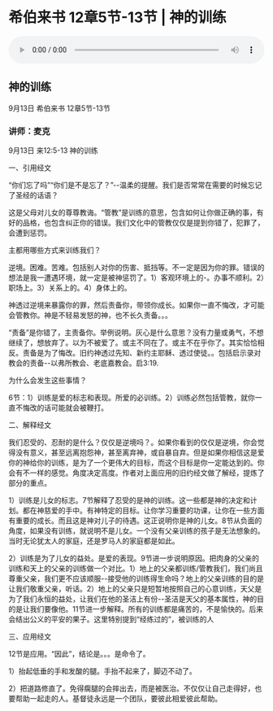 # 希伯来书 12章5节-13节 | 神的训练

<audio style="width: 100%;" preload="false" controls controlslist="nodownload"><source src="https://cdn.simai.ml/audio/mp3/2020/200913_lai12-5-13.mp3" type="audio/mpeg">Your browser does not support the audio element.</audio>

## 神的训练
9月13日 
希伯来书 12章5节-13节
### 讲师：麦克

9月13日 来12:5-13 神的训练

一、引用经文

“你们忘了吗”“你们是不是忘了？”--温柔的提醒。我们是否常常在需要的时候忘记了圣经的话语？

这是父母对儿女的尊尊教诲。“管教”是训练的意思，包含如何让你做正确的事，有好的品格，也包含纠正你的错误。我们文化中的管教仅仅是提到你错了，犯罪了，会遭到惩罚。

主都用哪些方式来训练我们？

逆境。困难。苦难。包括别人对你的伤害、抵挡等。不一定是因为你的罪。错误的想法是我一遭遇环境，就一定是被神惩罚了。1）客观环境上的-。办事不顺利。2）职场上。3）关系上的。4）身体上的。

神透过逆境来暴露你的罪，然后责备你，带领你成长。如果你一直不悔改，才可能会管教你。神是不轻易发怒的神，也不长久责备。。。

“责备”是你错了，主责备你。举例说明。灰心是什么意思？没有力量或勇气，不想继续了，想放弃了。以为不被爱了。或主不同在了。或主不在乎你了。其实恰恰相反。责备是为了悔改。旧约神透过先知、新约主耶稣、透过使徒。。包括启示录对教会的责备--以弗所教会、老底嘉教会。启3:19.

为什么会发生这些事情？

6节：1）训练是爱的标志和表现。所爱的必训练。2）训练必然包括管教，就你一直不悔改的话可能就会被鞭打。

二、解释经文

我们忍受的、忍耐的是什么？仅仅是逆境吗？。如果你看到的仅仅是逆境，你会觉得没有意义，甚至远离抱怨神，甚至离弃神，或自暴自弃。但是如果你相信这是爱你的神给你的训练，是为了一个更伟大的目标，而这个目标是你一定能达到的。你会有不一样的感觉。角度决定高度。作者对上面应用的旧约经文做了解经，提炼了部分的重点。

1）训练是儿女的标志。7节解释了忍受的是神的训练。这一些都是神的决定和计划。都在神慈爱的手中。有神特定的目标。让你学习重要的功课，让你在一些方面有重要的成长。而且这是神对儿子的待遇。这正说明你是神的儿女。8节从负面的角度，如果没有训练，就说明不是儿女。一个没有父亲训练的孩子是无法想象的。当时无论犹太人的家庭，还是罗马人的家庭都是如此。

2）训练是为了儿女的益处。是爱的表现。9节进一步说明原因。把肉身的父亲的训练和天上的父亲的训练做一个对比。1）地上的父亲都训练/管教我们，我们尚且尊重父亲，我们更不应该顺服--接受他的训练得生命吗？地上的父亲训练的目的是让我们敬重父亲，听话。2）地上的父亲只是短暂地按照自己的心意训练，天父是为了我们永恒的益处，让我们在他的圣洁上有份--圣洁是天父的基本属性，神的目的是让我们要像他。11节进一步解释。所有的训练都是痛苦的，不是愉快的。后来会结出公义的平安的果子。这里特别提到“经练过的”，被训练的人

三、应用经文

12节是应用。“因此”，结论是。。。是命令了。

1）抬起低垂的手和发酸的腿。手抬不起来了，脚迈不动了。

2）把道路修直了。免得瘸腿的会摔出去，而是被医治。不仅仅让自己走得好，也要帮助一起走的人。基督徒永远是一个团队，要彼此相爱彼此帮助。


